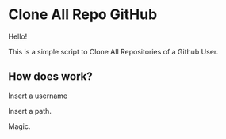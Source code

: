 # Clone All Repo GitHub

Hello!

This is a simple script to Clone All Repositories of a Github User.

## How does work?

Insert a username

Insert a path.

Magic.
